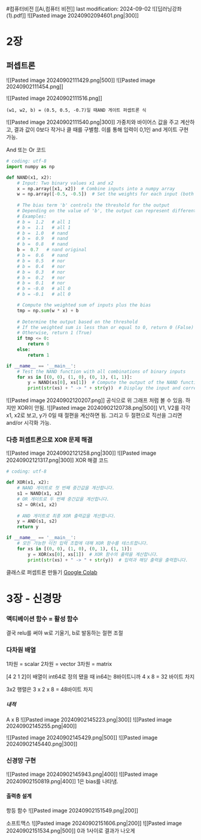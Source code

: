 #컴퓨터비전 
[[Ai,컴퓨터 비전]]
last modification: 2024-09-02
![[딥러닝강좌 (1).pdf]]
![[Pasted image 20240902094601.png|300]]
# 2장
## 퍼셉트론
![[Pasted image 20240902111429.png|500]]
![[Pasted image 20240902111454.png]]

![[Pasted image 20240902111516.png]]

```
(w1, w2, b) = (0.5, 0.5, -0.7)일 때AND 게이트 퍼셉트론 식
```
![[Pasted image 20240902111540.png|300]]
가중치와 바이어스 값을 주고 계산하고, 결과 값이 0보다 작거나 클 때를 구별함.
이를 통해 입력이 0,1인 and 게이트 구현 가능.

And 또는 Or 코드
```python
# coding: utf-8
import numpy as np

def NAND(x1, x2):
    # Input: Two binary values x1 and x2
    x = np.array([x1, x2])  # Combine inputs into a numpy array
    w = np.array([-0.5, -0.5])  # Set the weights for each input (both are -0.5)
    
    # The bias term 'b' controls the threshold for the output
    # Depending on the value of 'b', the output can represent different logic gates
    # Examples:
    # b =  1.2   # all 1
    # b =  1.1   # all 1
    # b =  1.0   # nand
    # b =  0.9   # nand
    # b =  0.8   # nand
    b =  0.7   # nand original
    # b =  0.6   # nand
    # b =  0.5   # nor
    # b =  0.4   # nor
    # b =  0.3   # nor
    # b =  0.2   # nor
    # b =  0.1   # nor
    # b = -0.0   # all 0
    # b = -0.1   # all 0

    # Compute the weighted sum of inputs plus the bias
    tmp = np.sum(w * x) + b
    
    # Determine the output based on the threshold
    # If the weighted sum is less than or equal to 0, return 0 (False)
    # Otherwise, return 1 (True)
    if tmp <= 0:
        return 0
    else:
        return 1

if __name__ == '__main__':
    # Test the NAND function with all combinations of binary inputs
    for xs in [(0, 0), (1, 0), (0, 1), (1, 1)]:
        y = NAND(xs[0], xs[1])  # Compute the output of the NAND function
        print(str(xs) + " -> " + str(y))  # Display the input and corresponding output

```
![[Pasted image 20240902120207.png]]
공식으로 위 그래프 처럼 볼 수 있음. 하지만 XOR이 안됨.
![[Pasted image 20240902120738.png|500]]
V1, V2를 각각 x1, x2로 보고, y가 0일 때 절편을 계산하면 됨. 그리고 두 절편으로 직선을 그리면 and/or 시각화 가능.

### 다층 퍼셉트론으로 XOR 문제 해결
![[Pasted image 20240902121258.png|300]]
![[Pasted image 20240902121317.png|300]]
XOR 해결 코드
```python
# coding: utf-8

def XOR(x1, x2):
    # NAND 게이트로 첫 번째 중간값을 계산합니다.
    s1 = NAND(x1, x2)
    # OR 게이트로 두 번째 중간값을 계산합니다.
    s2 = OR(x1, x2)
    
    # AND 게이트로 최종 XOR 출력값을 계산합니다.
    y = AND(s1, s2)
    return y

if __name__ == '__main__':
    # 모든 가능한 이진 입력 조합에 대해 XOR 함수를 테스트합니다.
    for xs in [(0, 0), (1, 0), (0, 1), (1, 1)]:
        y = XOR(xs[0], xs[1])  # XOR 함수의 출력을 계산합니다.
        print(str(xs) + " -> " + str(y))  # 입력과 해당 출력을 출력합니다.
```

클래스로 퍼셉트론 만들기
[Google Colab](https://colab.research.google.com/drive/1UECF-SlerolG8CAKQAlpnfSULCPKqga0)

# 3장 - 신경망

### 액티베이션 함수 = 활성 함수

결국 relu를 써야
w로 기울기, b로 발동하는 절편 조절

### 다차원 배열
1차원 = scalar
2차원 = vector
3차원 = matrix

\[4 2 1 2]이 배열이 int64로 정의 됐을 때
in64는 8바이트니까
4 x 8  = 32 바이트 차지

3x2 행렬은
3 x 2 x 8 = 48바이트 차지

##### 내적
A x B
![[Pasted image 20240902145223.png|300]]
![[Pasted image 20240902145255.png|400]]

![[Pasted image 20240902145429.png|500]]
![[Pasted image 20240902145440.png|300]]

### 신경망 구현
![[Pasted image 20240902145943.png|400]]
![[Pasted image 20240902150819.png|400]]
1은 bias를 나타냄.

#### 출력층 설계
항등 함수
![[Pasted image 20240902151549.png|200]]


소프트맥스
![[Pasted image 20240902151606.png|200]]
![[Pasted image 20240902151534.png|500]]
0과 1사이로 결과가 나오게

